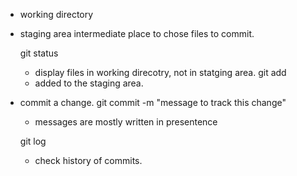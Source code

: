 
 - working directory 
 - staging area 
    intermediate place to chose files to commit. 

    git status 
    - display files in working direcotry, not in statging area. 
    git add 
    - added to the staging area. 

- commit a change. 
    git commit -m "message to track this change" 

    - messages are mostly written in presentence

    git log 
    - check history of commits. 
